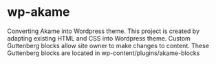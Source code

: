 # wp-akame
Converting Akame into Wordpress theme.
This project is created by adapting existing HTML and CSS into Wordpress theme. Custom Guttenberg blocks allow site owner to make changes to content.
These Guttenberg blocks are located in wp-content/plugins/akame-blocks
